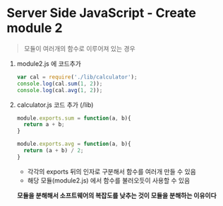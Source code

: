 # Server Side JavaScript - Create module 2

> 모듈이 여러개의 함수로 이루어져 있는 경우

1. module2.js 에 코드추가

   ```js
   var cal = require('./lib/calculator');
   console.log(cal.sum(1, 2));
   console.log(cal.avg(1, 2));
   ```

2. calculator.js 코드 추가 (/lib)

   ```js
   module.exports.sum = function(a, b){
     return a + b;
   }

   module.exports.avg = function(a, b){
     return (a + b) / 2;
   }
   ```

   - 각각의 exports 뒤의 인자로 구분해서 함수를 여러개 만들 수 있음
   - 해당 모듈(module2.js) 에서 함수를 불러오듯이 사용할 수 있음

   **모듈을 분해해서 소프트웨어의 복잡도를 낮추는 것이 모듈을 분해하는 이유이다**

